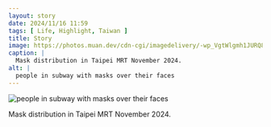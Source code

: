 ```yaml
---
layout: story
date: 2024/11/16 11:59
tags: [ Life, Highlight, Taiwan ]
title: Story
image: https://photos.muan.dev/cdn-cgi/imagedelivery/-wp_VgtWlgmh1JURQ8t1mg/302906a0-ce53-47d2-98c9-74ebf7abbe00/public
caption: |
  Mask distribution in Taipei MRT November 2024.
alt: |
  people in subway with masks over their faces
---
```



![people in subway with masks over their faces](https://photos.muan.dev/cdn-cgi/imagedelivery/-wp_VgtWlgmh1JURQ8t1mg/302906a0-ce53-47d2-98c9-74ebf7abbe00/public)

Mask distribution in Taipei MRT November 2024.
